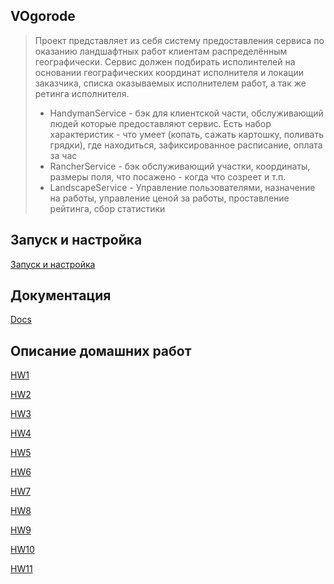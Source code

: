 ## VOgorode

> Проект представляет из себя систему предоставления сервиса по оказанию ландшафтных работ клиентам распределённым
> географически. Сервис должен подбирать исполинтелей на основании географических координат исполнителя и локации заказчика,
> списка оказываемых исполнителем работ, а так же ретинга исполнителя.
> - HandymanService - бэк для клиентской части, обслуживающий людей которые предоставляют сервис.
> Есть набор характеристик - что умеет (копать, сажать картошку, поливать грядки), где находиться,
> зафиксированное расписание, оплата за час
> - RancherService -  бэк обслуживающий участки, координаты, размеры поля, что посажено - когда что созреет и т.п.
> - LandscapeService - Управление пользователями, назначение на работы, управление ценой за работы,
> проставление рейтинга, сбор статистики

## Запуск и настройка

[Запуск и настройка](./dev/README.md)

## Документация

[Docs](./docs/c4/docs.md)

## Описание домашних работ
[HW1](./docs/HW1/HW1.md)

[HW2](./docs/HW2/HW2.md)

[HW3](./docs/HW3/HW3.md)

[HW4](./docs/HW4/HW4.md)

[HW5](./docs/HW5/HW5.md)

[HW6](./docs/HW6/HW6.md)

[HW7](./docs/HW7/HW7.md)

[HW8](./docs/HW8/HW8.md)

[HW9](./docs/HW9/HW9.md)

[HW10](./docs/HW10/HW10.md)

[HW11](./docs/HW11/HW11.md)
